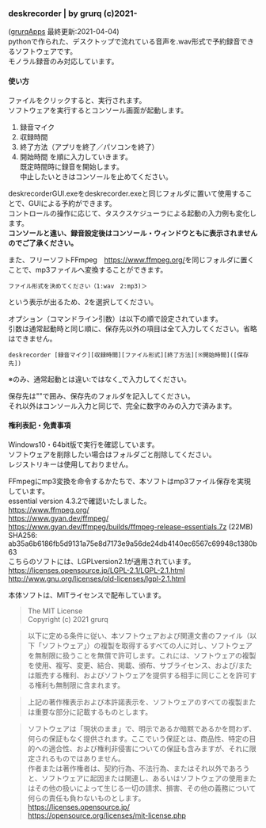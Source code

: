 ### deskrecorder | by grurq (c)2021-
([grurqApps](https://grurq.github.io/) 最終更新:2021-04-04)  
pythonで作られた、デスクトップで流れている音声を.wav形式で予約録音できるソフトウェアです。  
モノラル録音のみ対応しています。  
#### 使い方
  
ファイルをクリックすると、実行されます。  
ソフトウェアを実行するとコンソール画面が起動します。  
1. 録音マイク
2. 収録時間
3. 終了方法（アプリを終了／パソコンを終了）
4. 開始時間
を順に入力していきます。  
既定時間時に録音を開始します。  
中止したいときはコンソールを止めてください。  

deskrecorderGUI.exeをdeskrecorder.exeと同じフォルダに置いて使用することで、GUIによる予約ができます。  
コントロールの操作に応じて、タスクスケジューラによる起動の入力例も変化します。  
**コンソールと違い、録音設定後はコンソール・ウィンドウともに表示されませんのでご了承ください。**  
  
また、フリーソフトFFmpeg　<https://www.ffmpeg.org/>を同じフォルダに置くことで、mp3ファイルへ変換することができます。  

```
ファイル形式を決めてください（1:wav　2:mp3)＞  
```

という表示が出るため、2を選択してください。  
  
オプション（コマンドライン引数）は以下の順で設定されています。  
引数は通常起動時と同じ順に、保存先以外の項目は全て入力してください。省略はできません。  

```
deskrecorder [録音マイク][収録時間][ファイル形式][終了方法][※開始時間]([保存先])  
```

※のみ、通常起動とは違い:ではなく_で入力してください。  
  
保存先は""で囲み、保存先のフォルダを記入してください。  
それ以外はコンソール入力と同じで、完全に数字のみの入力で済みます。  

#### 権利表記・免責事項
Windows10・64bit版で実行を確認しています。  
ソフトウェアを削除したい場合はフォルダごと削除してください。  
レジストリキーは使用しておりません。  
  
FFmpegにmp3変換を命令するかたちで、本ソフトはmp3ファイル保存を実現しています。  
essential version 4.3.2で確認いたしました。  
<https://www.ffmpeg.org/>  
<https://www.gyan.dev/ffmpeg/>  
<https://www.gyan.dev/ffmpeg/builds/ffmpeg-release-essentials.7z> (22MB)  
SHA256: ab35a6b6186fb5d9131a75e8d7173e9a56de24db4140ec6567c69948c1380b63  
こちらのソフトには、LGPLversion2.1が適用されています。  
<https://licenses.opensource.jp/LGPL-2.1/LGPL-2.1.html>  
<http://www.gnu.org/licenses/old-licenses/lgpl-2.1.html>  


本体ソフトは、MITライセンスで配布しています。  

> The MIT License  
> Copyright (c) 2021 grurq  

> 以下に定める条件に従い、本ソフトウェアおよび関連文書のファイル（以下「ソフトウェア」）の複製を取得するすべての人に対し、ソフトウェアを無制限に扱うことを無償で許可します。これには、ソフトウェアの複製を使用、複写、変更、結合、掲載、頒布、サブライセンス、および/または販売する権利、およびソフトウェアを提供する相手に同じことを許可する権利も無制限に含まれます。  

> 上記の著作権表示および本許諾表示を、ソフトウェアのすべての複製または重要な部分に記載するものとします。  

> ソフトウェアは「現状のまま」で、明示であるか暗黙であるかを問わず、何らの保証もなく提供されます。ここでいう保証とは、商品性、特定の目的への適合性、および権利非侵害についての保証も含みますが、それに限定されるものではありません。  
> 作者または著作権者は、契約行為、不法行為、またはそれ以外であろうと、ソフトウェアに起因または関連し、あるいはソフトウェアの使用またはその他の扱いによって生じる一切の請求、損害、その他の義務について何らの責任も負わないものとします。   
> <https://licenses.opensource.jp/>  
> <https://opensource.org/licenses/mit-license.php>  
